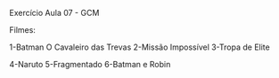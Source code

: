 Exercício Aula 07 - GCM

Filmes:

1-Batman O Cavaleiro das Trevas
2-Missão Impossível
3-Tropa de Elite

4-Naruto
5-Fragmentado
6-Batman e Robin  

